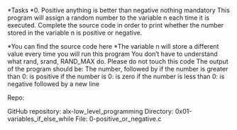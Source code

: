 *Tasks
*0. Positive anything is better than negative nothing
mandatory
This program will assign a random number to the variable n each time it is executed. 
Complete the source code in order to print whether the number stored in the variable n is positive or negative.

*You can find the source code here
*The variable n will store a different value every time you will run this program
You don’t have to understand what rand, srand, RAND_MAX do. Please do not touch this code
The output of the program should be:
The number, followed by
if the number is greater than 0: is positive
if the number is 0: is zero
if the number is less than 0: is negative
followed by a new line

Repo:

GitHub repository: alx-low_level_programming
Directory: 0x01-variables_if_else_while
File: 0-positive_or_negative.c
